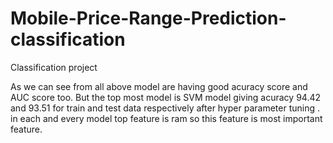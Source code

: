 # Mobile-Price-Range-Prediction-classification
Classification project

As we can see from all above model are having good acuracy score and AUC score too. But the top most model is SVM model giving acuracy 94.42 and 93.51 for train and test data respectively after hyper parameter tuning . in each and every model top feature is ram so this feature is most important feature.
